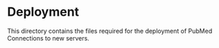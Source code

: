 # Deployment
This directory contains the files required for the deployment
of PubMed Connections to new servers.
